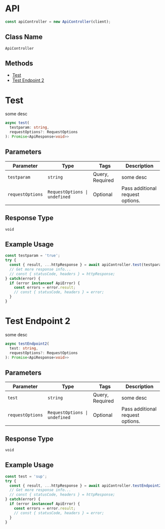 # API

```ts
const apiController = new ApiController(client);
```

## Class Name

`ApiController`

## Methods

* [Test](/doc/controllers/api.md#test)
* [Test Endpoint 2](/doc/controllers/api.md#test-endpoint-2)


# Test

some desc

```ts
async test(
  testparam: string,
  requestOptions?: RequestOptions
): Promise<ApiResponse<void>>
```

## Parameters

| Parameter | Type | Tags | Description |
|  --- | --- | --- | --- |
| `testparam` | `string` | Query, Required | some desc |
| `requestOptions` | `RequestOptions \| undefined` | Optional | Pass additional request options. |

## Response Type

`void`

## Example Usage

```ts
const testparam = 'true';
try {
  const { result, ...httpResponse } = await apiController.test(testparam);
  // Get more response info...
  // const { statusCode, headers } = httpResponse;
} catch(error) {
  if (error instanceof ApiError) {
    const errors = error.result;
    // const { statusCode, headers } = error;
  }
}
```


# Test Endpoint 2

some desc

```ts
async testEndpoint2(
  test: string,
  requestOptions?: RequestOptions
): Promise<ApiResponse<void>>
```

## Parameters

| Parameter | Type | Tags | Description |
|  --- | --- | --- | --- |
| `test` | `string` | Query, Required | some desc |
| `requestOptions` | `RequestOptions \| undefined` | Optional | Pass additional request options. |

## Response Type

`void`

## Example Usage

```ts
const test = 'sup';
try {
  const { result, ...httpResponse } = await apiController.testEndpoint2(test);
  // Get more response info...
  // const { statusCode, headers } = httpResponse;
} catch(error) {
  if (error instanceof ApiError) {
    const errors = error.result;
    // const { statusCode, headers } = error;
  }
}
```

